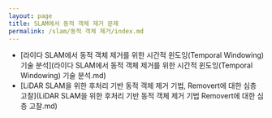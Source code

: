 ```yaml
---
layout: page
title: SLAM에서 동적 객체 제거 문제
permalink: /slam/동적 객체 제거/index.md
---
```


- [라이다 SLAM에서 동적 객체 제거를 위한 시간적 윈도잉(Temporal Windowing) 기술 분석](라이다 SLAM에서 동적 객체 제거를 위한 시간적 윈도잉(Temporal Windowing) 기술 분석.md)
- [LiDAR SLAM을 위한 후처리 기반 동적 객체 제거 기법, Removert에 대한 심층 고찰](LiDAR SLAM을 위한 후처리 기반 동적 객체 제거 기법 Removert에 대한 심층 고찰.md)
